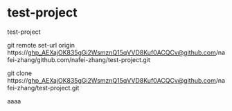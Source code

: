 # test-project
test-project

git remote set-url origin https://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@github.com/nafei-zhang/github.com/nafei-zhang/test-project.git

git clone https://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@github.com/nafei-zhang/test-project.git

aaaa